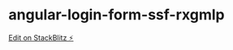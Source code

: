 # angular-login-form-ssf-rxgmlp

[Edit on StackBlitz ⚡️](https://stackblitz.com/edit/angular-login-form-ssf-rxgmlp)